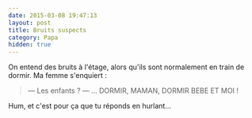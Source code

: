 ```yaml
---
date: 2015-03-08 19:47:13
layout: post
title: Bruits suspects
category: Papa
hidden: true
---
```


On entend des bruits à l'étage, alors qu'ils sont normalement en train de dormir. Ma femme s'enquiert :

> — Les enfants ?
> — ... DORMIR, MAMAN, DORMIR BEBE ET MOI !

Hum, et c'est pour ça que tu réponds en hurlant...
